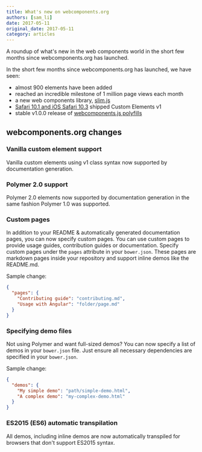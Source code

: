 ```yaml
---
title: What's new on webcomponents.org
authors: [sam_li]
date: 2017-05-11
original_date: 2017-05-11
category: articles
---
```


A roundup of what's new in the web components world in the short few months since webcomponents.org has launched.
<!-- Excerpt -->

In the short few months since webcomponents.org has launched, we have seen:
 * almost 900 elements have been added
 * reached an incredible milestone of 1 million page views each month
 * a new web components library, [slim.js](https://github.com/eavichay/slim.js)
 * [Safari 10.1 and iOS Safari 10.3](http://caniuse.com/#feat=custom-elementsv1) shipped Custom Elements v1
 * stable v1.0.0 release of [webcomponents.js polyfills](https://github.com/webcomponents/webcomponentsjs)

## webcomponents.org changes

### Vanilla custom element support
Vanilla custom elements using v1 class syntax now supported by documentation generation.

### Polymer 2.0 support
Polymer 2.0 elements now supported by documentation generation in the same fashion Polymer 1.0 was supported.

### Custom pages
In addition to your README & automatically generated documentation pages, you can now specify custom pages. You can use custom pages to provide usage guides, contribution guides or documentation. Specify custom pages under the `pages` attribute  in your `bower.json`. These pages are markdown pages inside your repository and support inline demos like the README.md.

Sample change:
```json
{
  "pages": {
    "Contributing guide": "contributing.md",
    "Usage with Angular": "folder/page.md"
  }
}
```

### Specifying demo files
Not using Polymer and want full-sized demos? You can now specify a list of demos in your `bower.json` file. Just ensure all necessary dependencies are specified in your `bower.json`.

Sample change:
```json
{
  "demos": {
    "My simple demo": "path/simple-demo.html",
    "A complex demo": "my-complex-demo.html" 
  }
}
```

### ES2015 (ES6) automatic transpilation
All demos, including inline demos are now automatically transpiled for browsers that don't support ES2015 syntax.
